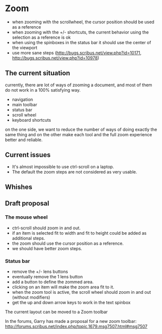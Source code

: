 # Zoom


- when zooming with the scrollwheel, the cursor position should be used as a reference
- when zooming with the +/- shortcuts, the current behavior using the selection as a reference is ok
- when using the spinboxes in the status bar it should use the center of the viewport
- use more sane steps (<http://bugs.scribus.net/view.php?id=10171>, http://bugs.scribus.net/view.php?id=10978)

## The current situation

currently, there are lot of ways of zooming a document, and most of them do not work in a 100% satisfying way.

- navigation
- main toolbar
- status bar
- scroll wheel
- keyboard shortcuts

on the one side, we want to reduce the number of ways of doing exactly the same thing and on the other make each tool and the full zoom experience better and reliable.

## Current issues

- It's almost impossible to use ctrl-scroll on a laptop.
- The default the zoom steps are not considered as very usable.

## Whishes

## Draft proposal

### The mouse wheel

- ctrl-scroll should zoom in and out.
- if an item is selected fit to width and fit to height could be added as additional steps.
- the zoom should use the cursor position as a reference.
- we should have better zoom steps.

### Status bar

- remove the +/- lens buttons
- eventually remove the 1 lens button
- add a button to define the zommed area.
- clicking on an item will make  the zoom area fit to it.
- when the zoom tool is active, the scroll wheel should zoom in and out (without modifiers)
- get the up and down arrow keys to work in the text spinbox

The current layout can be moved to a Zoom toolbar

In the forums, Garry has made a proposal for a new zoom toolbar: <http://forums.scribus.net/index.php/topic,1679.msg7507.html#msg7507>
